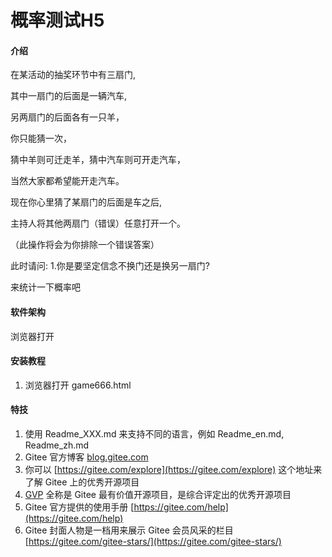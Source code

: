 # 概率测试H5

#### 介绍

  在某活动的抽奖环节中有三扇门,

其中一扇门的后面是一辆汽车,

另两扇门的后面各有一只羊，

你只能猜一次，

猜中羊则可迁走羊，猜中汽车则可开走汽车，

当然大家都希望能开走汽车。

现在你心里猜了某扇门的后面是车之后,

主持人将其他两扇门（错误）任意打开一个。

（此操作将会为你排除一个错误答案）

此时请问:
1.你是要坚定信念不换门还是换另一扇门? 

来统计一下概率吧

#### 软件架构
浏览器打开


#### 安装教程

1. 浏览器打开 game666.html


#### 特技

1.  使用 Readme\_XXX.md 来支持不同的语言，例如 Readme\_en.md, Readme\_zh.md
2.  Gitee 官方博客 [blog.gitee.com](https://blog.gitee.com)
3.  你可以 [https://gitee.com/explore](https://gitee.com/explore) 这个地址来了解 Gitee 上的优秀开源项目
4.  [GVP](https://gitee.com/gvp) 全称是 Gitee 最有价值开源项目，是综合评定出的优秀开源项目
5.  Gitee 官方提供的使用手册 [https://gitee.com/help](https://gitee.com/help)
6.  Gitee 封面人物是一档用来展示 Gitee 会员风采的栏目 [https://gitee.com/gitee-stars/](https://gitee.com/gitee-stars/)
